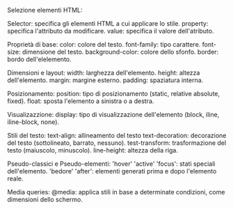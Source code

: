 Selezione elementi HTML:

Selector: specifica gli elementi HTML a cui applicare lo stile.
property: specifica l'attributo da modificare.
value: specifica il valore dell'atributo.

Proprietà di base:
color: colore del testo.
font-family: tipo carattere.
font-size: dimensione del testo.
background-color: colore dello sfonfo.
border: bordo dell'elelemento.

Dimensioni e layout: 
width: larghezza dell'elemento.
height: altezza dell'elemento.
margin: margine esterno.
padding: spaziatura interna.

Posizionamento:
position: tipo di posizionamento (static, relative absolute, fixed).
float: sposta l'elemento a sinistra o a destra.

Visualizazzione: 
display: tipo di visualizzazione dell'elemento (block, iline, iline-block, none).

Stili del testo:
text-align: allineamento del testo
text-decoration: decorazione del testo (sottolineato, barrato, nessuno).
test-transform: trasformazione del testo (maiuscolo, minuscolo).
line-height: altezza della riga.

Pseudo-classici e Pseudo-elementi:
'hover' 'active' 'focus': stati speciali dell'elemento.
'bedore' 'after': elementi generati prima e dopo l'elemento reale.

Media queries:
@media: applica stili in base a determinate condizioni, come dimensioni dello schermo.